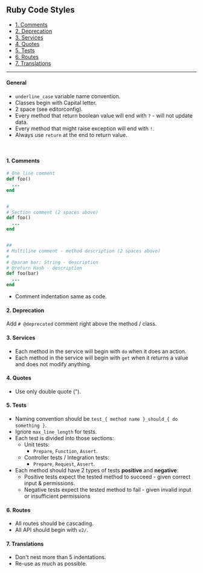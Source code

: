 ## Ruby Code Styles

- [1. Comments](#1-comments)
- [2. Deprecation](#2-deprecation)
- [3. Services](#3-services)
- [4. Quotes](#4-quotes)
- [5. Tests](#5-tests)
- [6. Routes](#6-routes)
- [7. Translations](#7-translations)

----

#### General
* `underline_case` variable name convention.
* Classes begin with Capital letter.
* 2 space (see editorconfig).
* Every method that return boolean value will end with `?` - will not update data.
* Every method that might raise exception will end with `!`.
* Always use `return` at the end to return value.

<br>

#### 1. Comments
```ruby
# One line comment
def foo()
  ...
end


#
# Section comment (2 spaces above)
def foo()
  ...
end


##
# Multiline comment - method description (2 spaces above)
#
# @param bar: String - description
# @return Hash - description
def foo(bar)
  ...
end
```
* Comment indentation same as code.


#### 2. Deprecation
Add `# @deprecated` comment right above the method / class.


#### 3. Services
* Each method in the service will begin with `do` when it does an action.
* Each method in the service will begin with `get` when it returns a value and does not modify anything.

#### 4. Quotes
* Use only double quote (").

#### 5. Tests
* Naming convention should be `test_{ method name }_should_{ do something }`.
* Ignore `max_line_length` for tests.
* Each test is divided into those sections:
    * Unit tests:
        * `Prepare`, `Function`, `Assert`.
    * Controller tests / Integration tests:
        * `Prepare`, `Request`, `Assert`.
* Each method should have 2 types of tests **positive** and **negative**:
    * Positive tests expect the tested method to succeed - given correct input & permissions.
    * Negative tests expect the tested method to fail - given invalid input or insufficient permissions
        
#### 6. Routes
* All routes should be cascading.
* All API should begin with `v2/`.

#### 7. Translations
* Don't nest more than 5 indentations.
* Re-use as much as possible.